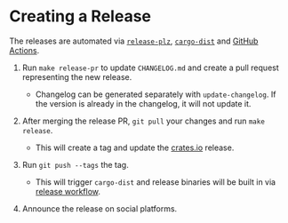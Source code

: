 # Creating a Release

The releases are automated via [`release-plz`][release-plz],
[`cargo-dist`][cargo-dist] and [GitHub Actions][gh-action].

1. Run `make release-pr` to update `CHANGELOG.md` and create a pull request
   representing the new release.

   - Changelog can be generated separately with `update-changelog`. If the
     version is already in the changelog, it will not update it.

2. After merging the release PR, `git pull` your changes and run `make release`.

   - This will create a tag and update the [crates.io][crates] release.

3. Run `git push --tags` the tag.

   - This will trigger `cargo-dist` and release binaries will be built in via
     [release workflow](.github/workflows/release.yml).

4. Announce the release on social platforms.


[release-plz]: https:///github.com/MarcoIeni/release-plz
[cargo-dist]: https://github.com/axodotdev/cargo-dist
[gh-action]: https://docs.github.com/en/actions
[crates]: https://crates.io/crates/eval-md
